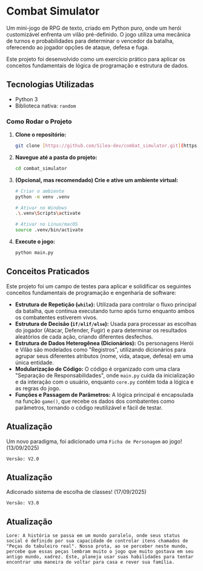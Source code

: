 # Combat Simulator

Um mini-jogo de RPG de texto, criado em Python puro, onde um herói customizável enfrenta um vilão pré-definido. O jogo utiliza uma mecânica de turnos e probabilidades para determinar o vencedor da batalha, oferecendo ao jogador opções de ataque, defesa e fuga.

Este projeto foi desenvolvido como um exercício prático para aplicar os conceitos fundamentais de lógica de programação e estrutura de dados.

## Tecnologias Utilizadas

* Python 3
* Biblioteca nativa: `random`

### Como Rodar o Projeto

1. **Clone o repositório:**

   ```bash
   git clone [https://github.com/Silea-dev/combat_simulator.git](https://github.com/Silea-dev/combat_simulator.git)
   ```
2. **Navegue até a pasta do projeto:**

   ```bash
   cd combat_simulator
   ```
3. **(Opcional, mas recomendado) Crie e ative um ambiente virtual:**

   ```bash
   # Criar o ambiente
   python -m venv .venv

   # Ativar no Windows
   .\.venv\Scripts\activate

   # Ativar no Linux/macOS
   source .venv/bin/activate
   ```
4. **Execute o jogo:**

   ```bash
   python main.py
   ```

## Conceitos Praticados

Este projeto foi um campo de testes para aplicar e solidificar os seguintes conceitos fundamentais de programação e engenharia de software:

* **Estrutura de Repetição (`while`):**
  Utilizada para controlar o fluxo principal da batalha, que continua executando turno após turno enquanto ambos os combatentes estiverem vivos.
* **Estrutura de Decisão (`if/elif/else`):**
  Usada para processar as escolhas do jogador (Atacar, Defender, Fugir) e para determinar os resultados aleatórios de cada ação, criando diferentes desfechos.
* **Estrutura de Dados Heterogênea (Dicionários):**
  Os personagens Herói e Vilão são modelados como "Registros", utilizando dicionários para agrupar seus diferentes atributos (nome, vida, ataque, defesa) em uma única entidade.
* **Modularização de Código:**
  O código é organizado com uma clara "Separação de Responsabilidades", onde `main.py` cuida da inicialização e da interação com o usuário, enquanto `core.py` contém toda a lógica e as regras do jogo.
* **Funções e Passagem de Parâmetros:**
  A lógica principal é encapsulada na função `game()`, que recebe os dados dos combatentes como parâmetros, tornando o código reutilizável e fácil de testar.

## Atualização

Um novo paradigma, foi adicionado uma `Ficha de Personagem` ao jogo! (13/09/2025)

``Versão: V2.0``

## Atualização

Adiconado sistema de escolha de classes! (17/09/2025)

``Versão: V3.0``


## Atualização

``Lore: A história se passa em um mundo paralelo, onde seus status social é definido por sua capacidade de controlar itens chamados de "Peças do tabuleiro real". Nosso prota, ao se perceber neste mundo, percebe que essas peças lembram muito o jogo que muito gostava em seu antigo mundo, xadrez. Este, planeja usar suas habilidades para tentar encontrar uma maneira de voltar para casa e rever sua família.``
